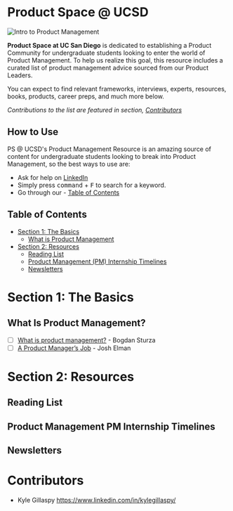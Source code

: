 # Product Space @ UCSD
![Intro to Product Management](https://github.com/kgillasp/PS-at-UCSD/blob/master/exploration_pm%20(2).jpg)

**Product Space at UC San Diego** is dedicated to establishing a Product Community for undergraduate students looking to enter the world of Product Management. To help us realize this goal, this resource includes a curated list of product management advice sourced from our Product Leaders. 

You can expect to find relevant frameworks, interviews, experts, resources, books, products, career preps, and much more below.

*Contributions to the list are featured in section, [Contributors](#contributors)*

## How to Use
PS @ UCSD's Product Management Resource is an amazing source of content for undergraduate students looking to break into Product Management, so the best ways to use are:
- Ask for help on [LinkedIn](https://www.linkedin.com/in/kylegillaspy/)
- Simply press <kbd>command</kbd> + <kbd>F</kbd> to search for a keyword.
- Go through our - [Table of Contents](#table-of-contents)

## Table of Contents
- [Section 1: The Basics](#section-1-the-basics)
    - [What is Product Management](#what-is-product-management)
- [Section 2: Resources](#section-2-resources)
    - [Reading List](#reading-list)
    - [Product Management (PM) Internship Timelines](#product-management-pm-internship-timelines)
    - [Newsletters](#newsletters)

# Section 1: The Basics
## What Is Product Management?
- [ ] [What is product management?](https://www.leaninberlin.de/2019/03/what-is-product-management.html) - Bogdan Sturza
- [ ] [A Product Manager’s Job](https://medium.com/@joshelman/a-product-managers-job-63c09a43d0ec) - Josh Elman

# Section 2: Resources
## Reading List
## Product Management PM Internship Timelines
## Newsletters


# Contributors
- Kyle Gillaspy https://www.linkedin.com/in/kylegillaspy/

